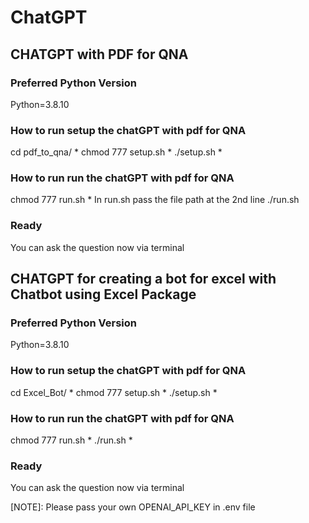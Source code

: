 # ChatGPT

## CHATGPT with PDF for QNA
### Preferred Python Version
Python=3.8.10
### How to run setup the chatGPT with pdf for QNA
cd pdf_to_qna/ *
chmod 777 setup.sh *
./setup.sh *
### How to run run the chatGPT with pdf for QNA
chmod 777 run.sh *
In run.sh pass the file path at the 2nd line
./run.sh
### Ready
You can ask the question now via terminal

## CHATGPT for creating a bot for excel with Chatbot using Excel Package
### Preferred Python Version
Python=3.8.10
### How to run setup the chatGPT with pdf for QNA
cd Excel_Bot/ *
chmod 777 setup.sh *
./setup.sh *
### How to run run the chatGPT with pdf for QNA
chmod 777 run.sh *
./run.sh *
### Ready
You can ask the question now via terminal

[NOTE]: Please pass your own OPENAI_API_KEY in .env file